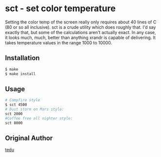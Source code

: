 # sct - set color temperature
Setting the color temp of the screen really only requires about 40 lines of C (80 or so all inclusive). sct is a crude utility which does roughly that. I'd say exactly that, but some of the calculations aren't actually exact. In any case, it looks much, much, better than anything xrandr is capable of delivering. It takes temperature values in the range 1000 to 10000. 

## Installation

```sh
$ make
$ make install
```

## Usage

```sh
# Campfire style
$ sct 4500
# Dust storm on Mars style:
sct 2000
#Coffee free all nighter style:
sct 8000 
```

## Original Author
[tedu][1]

[1]: https://www.tedunangst.com/flak/post/sct-set-color-temperature
